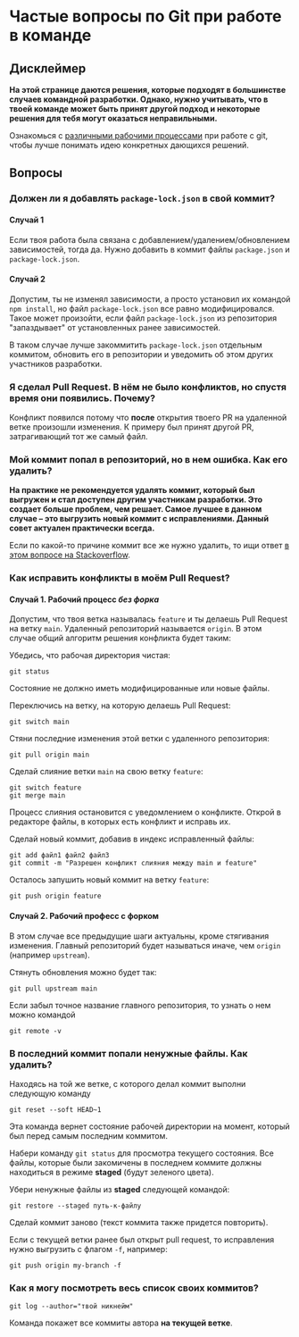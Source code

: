 # Частые вопросы по Git при работе в команде

## Дисклеймер

**На этой странице даются решения, которые подходят в большинстве случаев командной разработки. Однако, нужно учитывать, что в твоей команде может быть принят другой подход и некоторые решения для тебя могут оказаться неправильными.**

Ознакомься с [различными рабочими процессами](https://www.atlassian.com/ru/git/tutorials/comparing-workflows) при работе с git, чтобы лучше понимать идею конкретных дающихся решений.

## Вопросы

### Должен ли я добавлять `package-lock.json` в свой коммит?

#### Случай 1

Если твоя работа была связана с добавлением/удалением/обновлением зависимостей, тогда да. Нужно добавить в коммит файлы `package.json` и `package-lock.json`.

#### Случай 2

Допустим, ты не изменял зависимости, а просто установил их командой `npm install`, но файл `package-lock.json` все равно модифицировался. Такое может произойти, если файл `package-lock.json` из репозитория "запаздывает" от установленных ранее зависимостей.

В таком случае лучше закоммитить `package-lock.json` отдельным коммитом, обновить его в репозитории и уведомить об этом других участников разработки.

### Я сделал Pull Request. В нём не было конфликтов, но спустя время они появились. Почему?

Конфликт появился потому что **после** открытия твоего PR на удаленной ветке произошли изменения. К примеру был принят другой PR, затрагивающий тот же самый файл.

### Мой коммит попал в репозиторий, но в нем ошибка. Как его удалить?

**На практике не рекомендуется удалять коммит, который был выгружен и стал доступен другим участникам разработки. Это создает больше проблем, чем решает. Самое лучшее в данном случае – это выгрузить новый коммит с исправлениями. Данный совет актуален практически всегда.**

Если по какой-то причине коммит все же нужно удалить, то ищи ответ [в этом вопросе на Stackoverflow](https://stackoverflow.com/questions/448919/how-can-i-remove-a-commit-on-github).

### Как исправить конфликты в моём Pull Request?

#### Случай 1. Рабочий процесс _без форка_

Допустим, что твоя ветка называлась `feature` и ты делаешь Pull Request на ветку `main`. Удаленный репозиторий называется `origin`. В этом случае общий алгоритм решения конфликта будет таким:

Убедись, что рабочая директория чистая:

```
git status
```

Состояние не должно иметь модифицированные или новые файлы.

Переключись на ветку, на которую делаешь Pull Request:

```
git switch main
```

Стяни последние изменения этой ветки с удаленного репозитория:

```
git pull origin main
```

Сделай слияние ветки `main` на свою ветку `feature`:

```
git switch feature
git merge main
```

Процесс слияния остановится с уведомлением о конфликте. Открой в редакторе файлы, в которых есть конфликт и исправь их. 

Сделай новый коммит, добавив в индекс исправленный файлы:

```
git add файл1 файл2 файл3
git commit -m "Разрешен конфликт слияния между main и feature"
```

Осталось запушить новый коммит на ветку `feature`:

```
git push origin feature
```

#### Случай 2. Рабочий професс с форком

В этом случае все предыдущие шаги актуальны, кроме стягивания изменения. Главный репозиторий будет называться иначе, чем `origin` (например `upstream`).

Стянуть обновления можно будет так: 

```
git pull upstream main
```

Если забыл точное название главного репозитория, то узнать о нем можно командой 

```
git remote -v
```



### В последний коммит попали ненужные файлы. Как удалить?

Находясь на той же ветке, с которого делал коммит выполни следующую команду

```
git reset --soft HEAD~1
```

Эта команда вернет состояние рабочей директории на момент, который был перед самым последним коммитом.

Набери команду `git status` для просмотра текущего состояния. Все файлы, которые были закомичены в последнем коммите должны находиться в режиме **staged** (будут зеленого цвета).

Убери ненужные файлы из **staged** следующей командой:

```
git restore --staged путь-к-файлу
```

Сделай коммит заново (текст коммита также придется повторить).

Если с текущей ветки ранее был открыт pull request, то исправления нужно выгрузить с флагом `-f`, например: 

```
git push origin my-branch -f
```

### Как я могу посмотреть весь список своих коммитов?

```
git log --author="твой никнейм"
```

Команда покажет все коммиты автора **на текущей ветке**.
